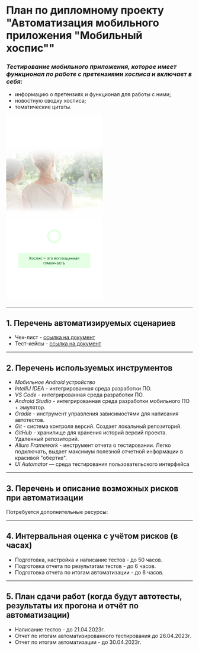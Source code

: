 # План по дипломному проекту "Автоматизация мобильного приложения "Мобильный хоспис""

### _Тестирование мобильного приложения, которое имеет функционал по работе с претензиями хосписа и включает в себя:_

-   информацию о претензиях и функционал для работы с ними;
-   новостную сводку хосписа;
-   тематические цитаты.

![main_activity](https://raw.githubusercontent.com/MironovED/diploma_QA/master/pic/Screenshot_1.png)

---

## 1. Перечень автоматизируемых сценариев

-   Чек-лист - [ссылка на документ](https://github.com/MironovED/diploma_QA_2023/blob/master/docs/Cases.xlsx)
-   Тест-кейсы - [ссылка на документ](https://github.com/MironovED/diploma_QA_2023/blob/master/docs/Cases.xlsx)

---

## 2. Перечень используемых инструментов

-   _Мобильное Android устройство_
-   _IntelliJ IDEA_ - интегрированная среда разработки ПО.
-   _VS Code_ - интегрированная среда разработки ПО.
-   _Android Studio_ - интегрированная среда разработки мобильного ПО + эмулятор.
-   _Gradle_ - инструмент управления зависимостями для написания автотестов.
-   _Git_ - система контроля версий. Создает локальный репозиторий.
-   _GitHub_ - хранилище для хранения историй версий проекта. Удаленный репозиторий.
-   _Allure Framework_ - инструмент отчета о тестировании. Легко подключать, выдает максимум полезной отчетной информации в красивой "обертке".
-   _UI Automator_ — среда тестирования пользовательского интерфейса

---

## 3. Перечень и описание возможных рисков при автоматизации

Потребуется дополнительные ресурсы:

---

## 4. Интервальная оценка с учётом рисков (в часах)

-   Подготовка, настройка и написание тестов - до 50 часов.
-   Подготовка отчета по результатам тестов - до 6 часов.
-   Подготовка отчета по итогам автоматизации - до 6 часов.

---

## 5. План сдачи работ (когда будут автотесты, результаты их прогона и отчёт по автоматизации)

-   Написание тестов - до 21.04.2023г.
-   Отчет по итогам автоматизированного тестирования до 26.04.2023г.
-   Отчет по итогам автоматизации - до 30.04.2023г.
